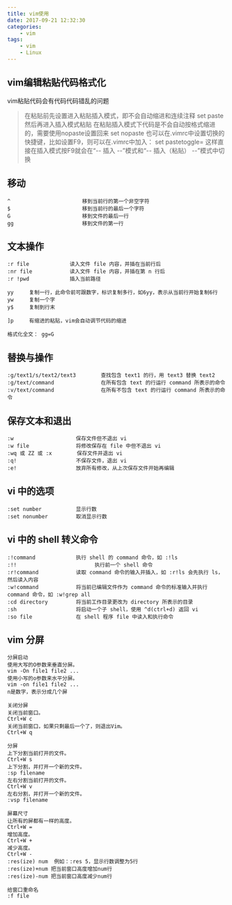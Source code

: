 ```yaml
---
title: vim使用
date: 2017-09-21 12:32:30
categories:
    - vim
tags:
    - vim
    - Linux
---
```


## vim编辑粘贴代码格式化
vim粘贴代码会有代码代码错乱的问题

>在粘贴前先设置进入粘贴插入模式，即不会自动缩进和连续注释
set paste
然后再进入插入模式粘贴
在粘贴插入模式下代码是不会自动按格式缩进的，需要使用nopaste设置回来
set nopaste
也可以在.vimrc中设置切换的快捷键，比如设置F9，则可以在.vimrc中加入：
set pastetoggle=<F9>
这样直接在插入模式按F9就会在“-- 插入 --”模式和“-- 插入（粘贴） --”模式中切换

## 移动
```
^                       移到当前行的第一个非空字符
$                       移到当前行的最后一个字符
G                       移到文件的最后一行
gg                      移到文件的第一行

```

## 文本操作
```
:r file             读入文件 file 内容，并插在当前行后
:nr file            读入文件 file 内容，并插在第 n 行后
:r !pwd             插入当前路径

yy     复制一行，此命令前可跟数字，标识复制多行，如6yy，表示从当前行开始复制6行
yw     复制一个字
y$     复制到行末

]p     有缩进的粘贴，vim会自动调节代码的缩进

格式化全文： gg=G
```
## 替换与操作
```
:g/text1/s/text2/text3        查找包含 text1 的行，用 text3 替换 text2
:g/text/command               在所有包含 text 的行运行 command 所表示的命令
:v/text/command               在所有不包含 text 的行运行 command 所表示的命令
```

## 保存文本和退出
```
:w                    保存文件但不退出 vi
:w file               将修改保存在 file 中但不退出 vi
:wq 或 ZZ 或 :x        保存文件并退出 vi
:q!                   不保存文件，退出 vi
:e!                   放弃所有修改，从上次保存文件开始再编辑
```

## vi 中的选项
```
:set number           显示行数
:set nonumber         取消显示行数
```

## vi 中的 shell 转义命令
```
:!command             执行 shell 的 command 命令，如 :!ls
:!!                         执行前一个 shell 命令
:r!command            读取 command 命令的输入并插入，如 :r!ls 会先执行 ls，然后读入内容
:w!command            将当前已编辑文件作为 command 命令的标准输入并执行 command 命令，如 :w!grep all
:cd directory         将当前工作目录更改为 directory 所表示的目录
:sh                   将启动一个子 shell，使用 ^d(ctrl+d) 返回 vi
:so file              在 shell 程序 file 中读入和执行命令
```

## vim 分屏
```
分屏启动
使用大写的O参数来垂直分屏。
vim -On file1 file2 ...
使用小写的o参数来水平分屏。
vim -on file1 file2 ...
n是数字，表示分成几个屏

关闭分屏
关闭当前窗口。
Ctrl+W c
关闭当前窗口，如果只剩最后一个了，则退出Vim。
Ctrl+W q

分屏
上下分割当前打开的文件。
Ctrl+W s
上下分割，并打开一个新的文件。
:sp filename
左右分割当前打开的文件。
Ctrl+W v
左右分割，并打开一个新的文件。
:vsp filename

屏幕尺寸
让所有的屏都有一样的高度。
Ctrl+W =
增加高度。
Ctrl+W +
减少高度。
Ctrl+W -
:res(ize) num  例如：:res 5，显示行数调整为5行
:res(ize)+num 把当前窗口高度增加num行
:res(ize)-num 把当前窗口高度减少num行

给窗口重命名
:f file
```

